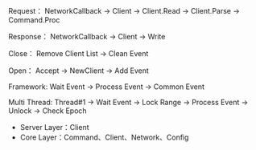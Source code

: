 
Request：
NetworkCallback -> Client -> Client.Read -> Client.Parse -> Command.Proc

Response：
NetworkCallback -> Client -> Write

Close：
Remove Client List -> Clean Event

Open：
Accept -> NewClient -> Add Event

Framework:
Wait Event -> Process Event -> Common Event

Multi Thread:
Thread#1 -> Wait Event -> Lock Range -> Process Event -> Unlock -> Check Epoch

- Server Layer：Client
- Core Layer：Command、Client、Network、Config